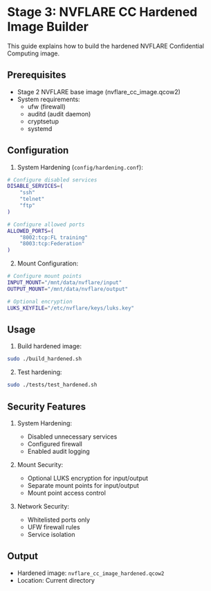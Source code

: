# Stage 3: NVFLARE CC Hardened Image Builder

This guide explains how to build the hardened NVFLARE Confidential Computing image.

## Prerequisites

- Stage 2 NVFLARE base image (nvflare_cc_image.qcow2)
- System requirements:
  - ufw (firewall)
  - auditd (audit daemon)
  - cryptsetup
  - systemd

## Configuration

1. System Hardening (`config/hardening.conf`):
```bash
# Configure disabled services
DISABLE_SERVICES=(
    "ssh"
    "telnet"
    "ftp"
)

# Configure allowed ports
ALLOWED_PORTS=(
    "8002:tcp:FL training"
    "8003:tcp:Federation"
)
```

2. Mount Configuration:
```bash
# Configure mount points
INPUT_MOUNT="/mnt/data/nvflare/input"
OUTPUT_MOUNT="/mnt/data/nvflare/output"

# Optional encryption
LUKS_KEYFILE="/etc/nvflare/keys/luks.key"
```

## Usage

1. Build hardened image:
```bash
sudo ./build_hardened.sh
```

2. Test hardening:
```bash
sudo ./tests/test_hardened.sh
```

## Security Features

1. System Hardening:
   - Disabled unnecessary services
   - Configured firewall
   - Enabled audit logging

2. Mount Security:
   - Optional LUKS encryption for input/output
   - Separate mount points for input/output
   - Mount point access control

3. Network Security:
   - Whitelisted ports only
   - UFW firewall rules
   - Service isolation

## Output

- Hardened image: `nvflare_cc_image_hardened.qcow2`
- Location: Current directory 